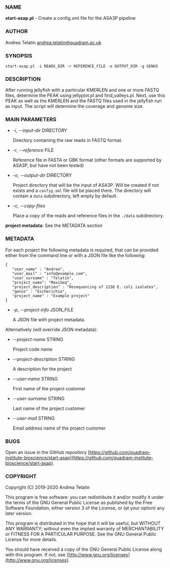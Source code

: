 ### NAME

**start-asap.pl** - Create a config.xml file for the ASA3P pipeline

### AUTHOR

Andrea Telatin <andrea.telatin@quadram.ac.uk>

### SYNOPSIS

```
start-asap.pl -i READS_DIR -r REFERENCE_FILE -o OUTPUT_DIR -g GENUS
```

### DESCRIPTION

After running jellyfish with a particular KMERLEN and one or more FASTQ files,
determine the PEAK using jellyplot.pl and find\_valleys.pl. Next, use this
PEAK as well as the KMERLEN and the FASTQ files used in the jellyfish run
as input. The script will determine the coverage and genome size.

### MAIN PARAMETERS

- _-i_, _--input-dir_ DIRECTORY

    Directory containing the raw reads in FASTQ format. 

- _-r_, _--reference_ FILE

    Reference file in FASTA or GBK format (other formats are supported by ASA3P, but have not been tested)

- _-o_, _--output-dir_ DIRECTORY

    Project directory that will be the input of ASA3P. Will be created if not exists and
    a `config.xml` file will be placed there. The directory will contain a `data` subdirectory,
    left empty by default.

- _-c_, _--copy-files_ 

    Place a copy of the reads and reference files in the `./data` subdirectory.

**project metadata**: See the METADATA section

### METADATA

For each project the following metadata is required, that can be provided either from the command line or with a JSON file
like the following:

    {
       "user_name" : "Andrea",
       "user_mail" : "info@example.com",
       "user_surname" : "Telatin",
       "project_name": "MaxiSeq",
       "project_description" : "Resequencing of 1230 E. coli isolates",
       "genus" : "Escherichia",
       "project_name" : "Example project"
    }

- _-p_, _--project-info_ JSON\_FILE

    A JSON file with project metadata. 

Alternatively (will override JSON metadata):

- _--project-name_ STRING

    Project code name

- _--project-description_ STRING

    A description for the project

- _--user-name_ STRING

    First name of the project customer

- _--user-surname_ STRING

    Last name of the project customer

- _--user-mail_ STRING

    Email address name of the project customer

### BUGS

Open an issue in the GitHub repository 
[https://github.com/quadram-institute-bioscience/start-asap](https://github.com/quadram-institute-bioscience/start-asap).

### COPYRIGHT

Copyright (C) 2019-2020 Andrea Telatin 

This program is free software: you can redistribute it and/or modify
it under the terms of the GNU General Public License as published by
the Free Software Foundation, either version 3 of the License, or
(at your option) any later version.

This program is distributed in the hope that it will be useful,
but WITHOUT ANY WARRANTY; without even the implied warranty of
MERCHANTABILITY or FITNESS FOR A PARTICULAR PURPOSE.  See the
GNU General Public License for more details.

You should have received a copy of the GNU General Public License
along with this program.  If not, see [http://www.gnu.org/licenses](http://www.gnu.org/licenses).
